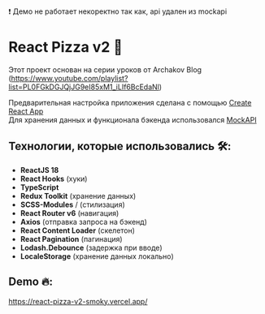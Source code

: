 ❗️ Демо не работает некоректно так как, api удален из mockapi

# React Pizza v2 🍕

Этот проект основан на серии уроков от Archakov Blog (https://www.youtube.com/playlist?list=PL0FGkDGJQjJG9eI85xM1_iLIf6BcEdaNl)

Предварительная настройка приложения сделана с помощью [Create React App](https://create-react-app.dev/)  
Для хранения данных и функционала бэкенда использовался [MockAPI](https://mockapi.io/docs)

## Технологии, которые использовались 🛠:
- **ReactJS 18**
- **React Hooks** (хуки)
- **TypeScript**
- **Redux Toolkit** (хранение данных)
- **SCSS-Modules** / (стилизация)
- **React Router v6** (навигация)
- **Axios** (отправка запроса на бэкенд)
- **React Content Loader** (скелетон)
- **React Pagination** (пагинация)
- **Lodash.Debounce** (задержка при вводе)
- **LocaleStorage** (хранение данных локально)

## Demo 🔥:
https://react-pizza-v2-smoky.vercel.app/
